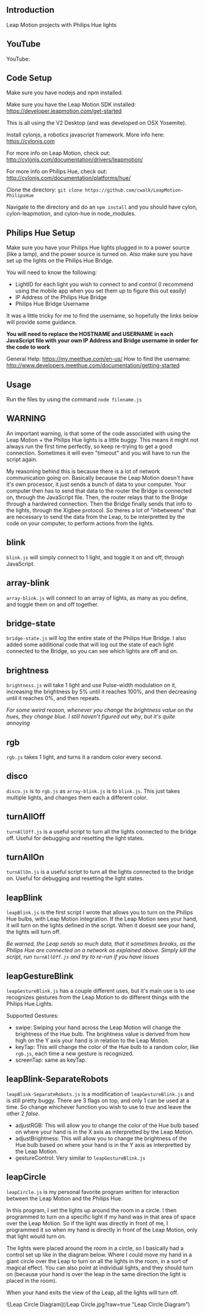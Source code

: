 ## Introduction

Leap Motion projects with Philips Hue lights

## YouTube

YouTube: 

## Code Setup

Make sure you have nodejs and npm installed.

Make sure you have the Leap Motion SDK installed: https://developer.leapmotion.com/get-started

This is all using the V2 Desktop (and was developed on OSX Yosemite).

Install cylonjs, a robotics javascript framework. More info here: https://cylonjs.com

For more info on Leap Motion, check out: http://cylonjs.com/documentation/drivers/leapmotion/

For more info on Philips Hue, check out: http://cylonjs.com/documentation/platforms/hue/

Clone the directory: `git clone https://github.com/cwalk/LeapMotion-PhilipsHue`

Navigate to the directory and do an `npm install` and you should have cylon, cylon-leapmotion, and cylon-hue in node_modules.

## Philips Hue Setup

Make sure you have your Philips Hue lights plugged in to a power source (like a lamp), and the power source is turned on. Also make sure you have set up the lights on the Philips Hue Bridge.

You will need to know the following:

- LightID for each light you wish to connect to and control (I recommend using the mobile app when you set them up to figure this out easily)
- IP Address of the Philips Hue Bridge
- Philips Hue Bridge Username

It was a little tricky for me to find the username, so hopefully the links below will provide some guidance.

**You will need to replace the HOSTNAME and USERNAME in each JavaScript file with your own IP Address and Bridge username in order for the code to work**

General Help: https://my.meethue.com/en-us/
How to find the username: http://www.developers.meethue.com/documentation/getting-started

## Usage

Run the files by using the command `node filename.js`

## WARNING

An important warning, is that some of the code associated with using the Leap Motion + the Philips Hue lights is a little buggy. This means it might not always run the first time perfectly, so keep re-trying to get a good connection. Sometimes it will even "timeout" and you will have to run the script again.

My reasoning behind this is because there is a lot of network communication going on. Basically because the Leap Motion doesn't have it's own processor, it just sends a bunch of data to your computer. Your computer then has to send that data to the router the Bridge is connected on, through the JavaScript file. Then, the router relays that to the Bridge through a hardwired connection. Then the Bridge finally sends that info to the lights, through the Xigbee protocol. So theres a lot of "inbetweens" that are necessary to send the data from the Leap, to be interpretted by the code on your computer, to perform actions from the lights.

## blink

`blink.js` will simply connect to 1 light, and toggle it on and off, through JavaScript.

## array-blink

`array-blink.js` will connect to an array of lights, as many as you define, and toggle them on and off together.

## bridge-state

`bridge-state.js` will log the entire state of the Philips Hue Bridge. I also added some additional code that will log out the state of each light connected to the Bridge, so you can see which lights are off and on.

## brightness

`brightness.js` will take 1 light and use Pulse-width modulation on it, increasing the brightness by 5% until it reaches 100%, and then decreasing until it reaches 0%, and then repeats.

*For some weird reason, whenever you change the brightness value on the hues, they change blue. I still haven't figured out why, but it's quite annoying*

## rgb

`rgb.js` takes 1 light, and turns it a random color every second.

## disco

`disco.js` is to `rgb.js` as `array-blink.js` is to `blink.js`. This just takes multiple lights, and changes them each a different color.

## turnAllOff

`turnAllOff.js` is a useful script to turn all the lights connected to the bridge off. Useful for debugging and resetting the light states.

## turnAllOn

`turnAllOn.js` is a useful script to turn all the lights connected to the bridge on. Useful for debugging and resetting the light states.

## leapBlink

`leapBlink.js` is the first script I wrote that allows you to turn on the Philips Hue bulbs, with Leap Motion integration. If the Leap Motion sees your hand, it will turn on the lights defined in the script. When it doesnt see your hand, the lights will turn off.

*Be warned, the Leap sends so much data, that it sometimes breaks, as the Philips Hue are connected on a network as explained above. Simply kill the script, run `turnAllOff.js` and try to re-run if you have issues*

## leapGestureBlink

`leapGestureBlink.js` has a couple different uses, but it's main use is to use recognizes gestures from the Leap Motion to do different things with the Philips Hue Lights.

Supported Gestures:
- swipe: Swiping your hand across the Leap Motion will change the brightness of the Hue bulb. The brightness value is derived from how high on the Y axis your hand is in relation to the Leap Motion.
- keyTap: This will change the color of the Hue bulb to a random color, like `rgb.js`, each time a new gesture is recognized.
- screenTap: same as keyTap.

## leapBlink-SeparateRobots

`leapBlink-SeparateRobots.js` is a modification of `leapGestureBlink.js` and is still pretty buggy. There are 3 flags on top, and only 1 can be used at a time. So change whichever function you wish to use to *true* and leave the other 2 *false*.

- adjustRGB: This will allow you to change the color of the Hue bulb based on where your hand is in the X axis as interpretted by the Leap Motion.
- adjustBrightness: This will allow you to change the brightness of the Hue bulb based on where your hand is in the Y axis as interpretted by the Leap Motion.
- gestureControl: Very similar to `leapGestureBlink.js`

## leapCircle

`leapCircle.js` is my personal favorite program written for interaction between the Leap Motion and the Philips Hue.

In this program, I set the lights up around the room in a circle. I then programmed to turn on a specific light if my hand was in that area of space over the Leap Motion. So if the light was directly in front of me, I programmed it so when my hand is directly in front of the Leap Motion, only that light would turn on.

The lights were placed around the room in a circle, so I basically had a control set up like in the diagram below. Where I could move my hand in a giant circle over the Leap to turn on all the lights in the room, in a sort of magical effect. You can also point at individual lights, and they should turn on (because your hand is over the leap in the same direction the light is placed in the room).

When your hand exits the view of the Leap, all the lights will turn off.

![Leap Circle Diagram](/Leap Circle.jpg?raw=true "Leap Circle Diagram")
